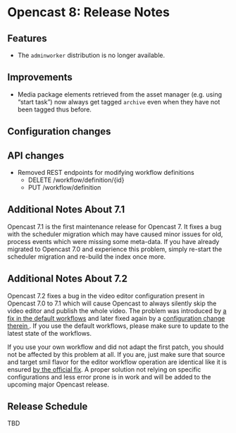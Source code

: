 Opencast 8: Release Notes
=========================

Features
--------

- The `adminworker` distribution is no longer available.

Improvements
------------

- Media package elements retrieved from the asset manager (e.g. using “start task”) now always get tagged `archive` even
  when they have not been tagged thus before.


Configuration changes
---------------------


API changes
-----------

- Removed REST endpoints for modifying workflow definitions
    - DELETE /workflow/definition/{id}
    - PUT /workflow/definition


Additional Notes About 7.1
--------------------------

Opencast 7.1 is the first maintenance release for Opencast 7. It fixes a bug with the scheduler migration which may have
caused minor issues for old, process events which were missing some meta-data. If you have already migrated to Opencast
7.0 and experience this problem, simply re-start the scheduler migration and re-build the index once more.


Additional Notes About 7.2
--------------------------

Opencast 7.2 fixes a bug in the video editor configuration present in Opencast 7.0 to 7.1 which will cause Opencast to
always silently skip the video editor and publish the whole video. The problem was introduced by [a fix in the default
workflows](https://github.com/opencast/opencast/pull/944) and later fixed again by a [configuration change therein
](https://github.com/opencast/opencast/pull/1013). If you use the default workflows, please make sure to update to the
latest state of the workflows.

If you use your own workflow and did not adapt the first patch, you should not be affected by this problem at all. If
you are, just make sure that source and target smil flavor for the editor workflow operation are identical like it is
ensured [by the official fix](https://github.com/opencast/opencast/pull/1013). A proper solution not relying on specific
configurations and less error prone is in work and will be added to the upcoming major Opencast release.


Release Schedule
----------------

TBD
